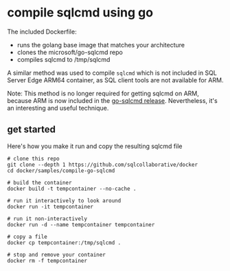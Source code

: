 
# compile sqlcmd using go

The included Dockerfile:

* runs the golang base image that matches your architecture
* clones the microsoft/go-sqlcmd repo
* compiles sqlcmd to /tmp/sqlcmd

A similar method was used to compile `sqlcmd` which is not included in SQL Server Edge ARM64 container, as SQL client tools are not available for ARM.

Note: This method is no longer required for getting sqlcmd on ARM, because ARM is now included in the [go-sqlcmd release](https://github.com/microsoft/go-sqlcmd/releases). Nevertheless, it's an interesting and useful technique.

## get started

Here's how you make it run and copy the resulting sqlcmd file

```
# clone this repo
git clone --depth 1 https://github.com/sqlcollaborative/docker
cd docker/samples/compile-go-sqlcmd

# build the container
docker build -t tempcontainer --no-cache .

# run it interactively to look around
docker run -it tempcontainer

# run it non-interactively
docker run -d --name tempcontainer tempcontainer

# copy a file
docker cp tempcontainer:/tmp/sqlcmd .

# stop and remove your container
docker rm -f tempcontainer
```
